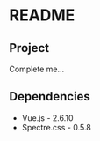 README
======

Project
-------

Complete me…

Dependencies
------------

* Vue.js - 2.6.10
* Spectre.css - 0.5.8